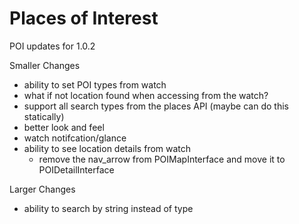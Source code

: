 # Places of Interest

POI updates for 1.0.2

Smaller Changes
- ability to set POI types from watch
- what if not location found when accessing from the watch?
- support all search types from the places API (maybe can do this statically)
- better look and feel
- watch notifcation/glance
- ability to see location details from watch
	- remove the nav_arrow from POIMapInterface and move it to POIDetailInterface

Larger Changes
- ability to search by string instead of type
